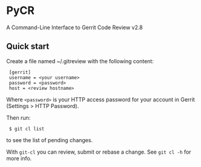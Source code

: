 PyCR
====

A Command-Line Interface to Gerrit Code Review v2.8

Quick start
-----------

Create a file named ~/.gitreview with the following content:

     [gerrit]
     username = <your username>
     password = <password>
     host = <review hostname>

Where `<password>` is your HTTP access password for your account in Gerrit
(Settings > HTTP Password).

Then run:

     $ git cl list

to see the list of pending changes.

With `git-cl` you can review, submit or rebase a change. See `git cl -h` for
more info.
